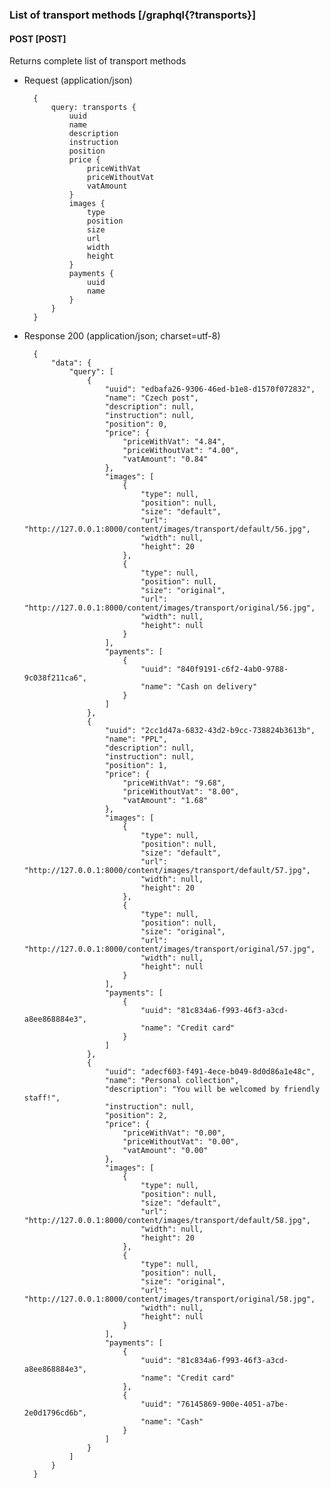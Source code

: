 ### List of transport methods [/graphql{?transports}]

#### POST [POST]

Returns complete list of transport methods

- Request (application/json)

        {
            query: transports {
                uuid
                name
                description
                instruction
                position
                price {
                    priceWithVat
                    priceWithoutVat
                    vatAmount
                }
                images {
                    type
                    position
                    size
                    url
                    width
                    height
                }
                payments {
                    uuid
                    name
                }
            }
        }

- Response 200 (application/json; charset=utf-8)

        {
            "data": {
                "query": [
                    {
                        "uuid": "edbafa26-9306-46ed-b1e8-d1570f072832",
                        "name": "Czech post",
                        "description": null,
                        "instruction": null,
                        "position": 0,
                        "price": {
                            "priceWithVat": "4.84",
                            "priceWithoutVat": "4.00",
                            "vatAmount": "0.84"
                        },
                        "images": [
                            {
                                "type": null,
                                "position": null,
                                "size": "default",
                                "url": "http://127.0.0.1:8000/content/images/transport/default/56.jpg",
                                "width": null,
                                "height": 20
                            },
                            {
                                "type": null,
                                "position": null,
                                "size": "original",
                                "url": "http://127.0.0.1:8000/content/images/transport/original/56.jpg",
                                "width": null,
                                "height": null
                            }
                        ],
                        "payments": [
                            {
                                "uuid": "840f9191-c6f2-4ab0-9788-9c038f211ca6",
                                "name": "Cash on delivery"
                            }
                        ]
                    },
                    {
                        "uuid": "2cc1d47a-6832-43d2-b9cc-738824b3613b",
                        "name": "PPL",
                        "description": null,
                        "instruction": null,
                        "position": 1,
                        "price": {
                            "priceWithVat": "9.68",
                            "priceWithoutVat": "8.00",
                            "vatAmount": "1.68"
                        },
                        "images": [
                            {
                                "type": null,
                                "position": null,
                                "size": "default",
                                "url": "http://127.0.0.1:8000/content/images/transport/default/57.jpg",
                                "width": null,
                                "height": 20
                            },
                            {
                                "type": null,
                                "position": null,
                                "size": "original",
                                "url": "http://127.0.0.1:8000/content/images/transport/original/57.jpg",
                                "width": null,
                                "height": null
                            }
                        ],
                        "payments": [
                            {
                                "uuid": "81c834a6-f993-46f3-a3cd-a8ee868884e3",
                                "name": "Credit card"
                            }
                        ]
                    },
                    {
                        "uuid": "adecf603-f491-4ece-b049-8d0d86a1e48c",
                        "name": "Personal collection",
                        "description": "You will be welcomed by friendly staff!",
                        "instruction": null,
                        "position": 2,
                        "price": {
                            "priceWithVat": "0.00",
                            "priceWithoutVat": "0.00",
                            "vatAmount": "0.00"
                        },
                        "images": [
                            {
                                "type": null,
                                "position": null,
                                "size": "default",
                                "url": "http://127.0.0.1:8000/content/images/transport/default/58.jpg",
                                "width": null,
                                "height": 20
                            },
                            {
                                "type": null,
                                "position": null,
                                "size": "original",
                                "url": "http://127.0.0.1:8000/content/images/transport/original/58.jpg",
                                "width": null,
                                "height": null
                            }
                        ],
                        "payments": [
                            {
                                "uuid": "81c834a6-f993-46f3-a3cd-a8ee868884e3",
                                "name": "Credit card"
                            },
                            {
                                "uuid": "76145869-900e-4051-a7be-2e0d1796cd6b",
                                "name": "Cash"
                            }
                        ]
                    }
                ]
            }
        }
